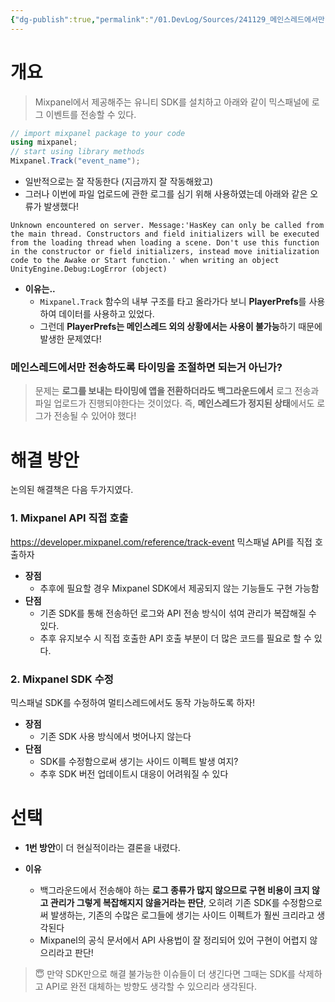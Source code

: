 ```yaml
---
{"dg-publish":true,"permalink":"/01.DevLog/Sources/241129_메인스레드에서만 실행 가능한 Mixpanel SDK 문제 해결하기/","noteIcon":""}
---
```


# 개요

> Mixpanel에서 제공해주는 유니티 SDK를 설치하고 아래와 같이 믹스패널에 로그 이벤트를 전송할 수 있다.

``` C#
// import mixpanel package to your code
using mixpanel; 
// start using library methods
Mixpanel.Track("event_name");
```

* 일반적으로는 잘 작동한다 (지금까지 잘 작동해왔고) 
* 그러나 이번에 파일 업로드에 관한 로그를 심기 위해 사용하였는데 아래와 같은 오류가 발생했다!

```
Unknown encountered on server. Message:'HasKey can only be called from the main thread. Constructors and field initializers will be executed from the loading thread when loading a scene. Don't use this function in the constructor or field initializers, instead move initialization code to the Awake or Start function.' when writing an object UnityEngine.Debug:LogError (object) 
```
* **이유는..**
	* `Mixpanel.Track` 함수의 내부 구조를 타고 올라가다 보니 **PlayerPrefs**를 사용하여 데이터를 사용하고 있었다.
	* 그런데 **PlayerPrefs는 메인스레드 외의 상황에서는 사용이 불가능**하기 때문에 발생한 문제였다!

### 메인스레드에서만 전송하도록 타이밍을 조절하면 되는거 아닌가?

> 문제는 **로그를 보내는 타이밍에 앱을 전환하더라도 백그라운드에서** 로그 전송과 파일 업로드가 진행되야한다는 것이었다. 
> 즉, **메인스레드가 정지된 상태**에서도 로그가 전송될 수 있어야 했다!

# 해결 방안

논의된 해결책은 다음 두가지였다.

### 1. Mixpanel API 직접 호출
https://developer.mixpanel.com/reference/track-event
믹스패널 API를 직접 호출하자
- **장점**
    - 추후에 필요할 경우 Mixpanel SDK에서 제공되지 않는 기능들도 구현 가능함
- **단점**
    - 기존 SDK를 통해 전송하던 로그와 API 전송 방식이 섞여 관리가 복잡해질 수 있다.
    - 추후 유지보수 시 직접 호출한 API 호출 부분이 더 많은 코드를 필요로 할 수 있다.

### 2. Mixpanel SDK 수정
믹스패널 SDK를 수정하여 멀티스레드에서도 동작 가능하도록 하자!
* **장점**
	* 기존 SDK 사용 방식에서 벗어나지 않는다
* **단점**
	* SDK를 수정함으로써 생기는 사이드 이펙트 발생 여지?
	* 추후 SDK 버전 업데이트시 대응이 어려워질 수 있다

# 선택
* **1번 방안**이 더 현실적이라는 결론을 내렸다.

* **이유**
	- 백그라운드에서 전송해야 하는 **로그 종류가 많지 않으므로 구현 비용이 크지 않고 관리가 그렇게 복잡해지지 않을거라는 판단**, 오히려 기존 SDK를 수정함으로써 발생하는, 기존의 수많은 로그들에 생기는 사이드 이펙트가 훨씬 크리라고 생각된다
	- Mixpanel의 공식 문서에서 API 사용법이 잘 정리되어 있어 구현이 어렵지 않으리라고 판단!

> 😇 만약 SDK만으로 해결 불가능한 이슈들이 더 생긴다면 그때는 SDK를 삭제하고 API로 완전 대체하는 방향도 생각할 수 있으리라 생각된다.
